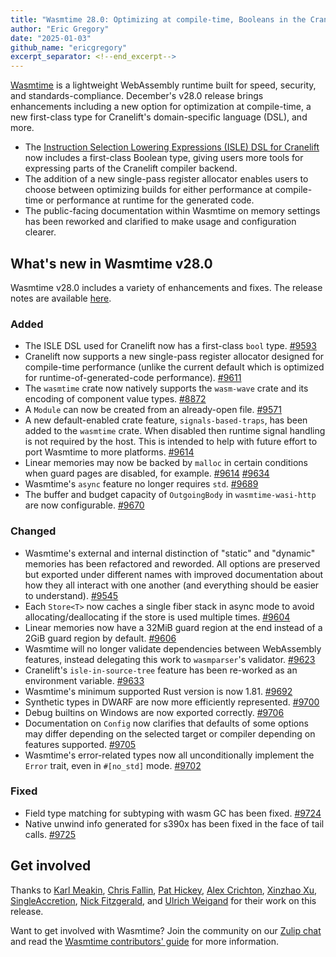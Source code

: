 ```yaml
---
title: "Wasmtime 28.0: Optimizing at compile-time, Booleans in the Cranelift DSL, and more"
author: "Eric Gregory"
date: "2025-01-03"
github_name: "ericgregory"
excerpt_separator: <!--end_excerpt-->
---
```


[Wasmtime](https://wasmtime.dev/) is a lightweight WebAssembly runtime built for speed, security, and standards-compliance. December's v28.0 release brings enhancements including a new option for optimization at compile-time, a new first-class type for Cranelift's domain-specific language (DSL), and more. 

<!--end_excerpt-->

* The [Instruction Selection Lowering Expressions (ISLE) DSL for Cranelift](https://github.com/bytecodealliance/wasmtime/blob/main/cranelift/isle/docs/language-reference.md) now includes a first-class Boolean type, giving users more tools for expressing parts of the Cranelift compiler backend.
* The addition of a new single-pass register allocator enables users to choose between optimizing builds for either performance at compile-time or performance at runtime for the generated code.  
* The public-facing documentation within Wasmtime on memory settings has been reworked and clarified to make usage and configuration clearer.

## What's new in Wasmtime v28.0

Wasmtime v28.0 includes a variety of enhancements and fixes. The release notes are available [here](https://github.com/bytecodealliance/wasmtime/releases/tag/v28.0.0).

### Added

* The ISLE DSL used for Cranelift now has a first-class `bool` type. [#9593](https://github.com/bytecodealliance/wasmtime/pull/9593)
* Cranelift now supports a new single-pass register allocator designed for compile-time performance (unlike the current default which is optimized for runtime-of-generated-code performance). [#9611](https://github.com/bytecodealliance/wasmtime/pull/9611)
* The `wasmtime` crate now natively supports the `wasm-wave` crate and its encoding of component value types. [#8872](https://github.com/bytecodealliance/wasmtime/pull/8872)
* A `Module` can now be created from an already-open file. [#9571](https://github.com/bytecodealliance/wasmtime/pull/9571)
* A new default-enabled crate feature, `signals-based-traps`, has been added to the `wasmtime` crate. When disabled then runtime signal handling is not required by the host. This is intended to help with future effort to port Wasmtime to more platforms. [#9614](https://github.com/bytecodealliance/wasmtime/pull/9614)
* Linear memories may now be backed by `malloc` in certain conditions when guard pages are disabled, for example. [#9614](https://github.com/bytecodealliance/wasmtime/pull/9614) [#9634](https://github.com/bytecodealliance/wasmtime/pull/9634)
* Wasmtime's `async` feature no longer requires `std`. [#9689](https://github.com/bytecodealliance/wasmtime/pull/9689)
* The buffer and budget capacity of `OutgoingBody` in `wasmtime-wasi-http` are now configurable. [#9670](https://github.com/bytecodealliance/wasmtime/pull/9670)

### Changed

* Wasmtime's external and internal distinction of "static" and "dynamic" memories has been refactored and reworded. All options are preserved but exported under different names with improved documentation about how they all interact with one another (and everything should be easier to understand). [#9545](https://github.com/bytecodealliance/wasmtime/pull/9545)
* Each `Store<T>` now caches a single fiber stack in async mode to avoid allocating/deallocating if the store is used multiple times. [#9604](https://github.com/bytecodealliance/wasmtime/pull/9604)
* Linear memories now have a 32MiB guard region at the end instead of a 2GiB guard region by default. [#9606](https://github.com/bytecodealliance/wasmtime/pull/9606)
* Wasmtime will no longer validate dependencies between WebAssembly features, instead delegating this work to `wasmparser`'s validator. [#9623](https://github.com/bytecodealliance/wasmtime/pull/9623)
* Cranelift's `isle-in-source-tree` feature has been re-worked as an environment variable. [#9633](https://github.com/bytecodealliance/wasmtime/pull/9633)
* Wasmtime's minimum supported Rust version is now 1.81. [#9692](https://github.com/bytecodealliance/wasmtime/pull/9692)
* Synthetic types in DWARF are now more efficiently represented. [#9700](https://github.com/bytecodealliance/wasmtime/pull/9700)
* Debug builtins on Windows are now exported correctly. [#9706](https://github.com/bytecodealliance/wasmtime/pull/9706)
* Documentation on `Config` now clarifies that defaults of some options may differ depending on the selected target or compiler depending on features supported. [#9705](https://github.com/bytecodealliance/wasmtime/pull/9705)
* Wasmtime's error-related types now all unconditionally implement the `Error` trait, even in `#[no_std]` mode. [#9702](https://github.com/bytecodealliance/wasmtime/pull/9702)

### Fixed

* Field type matching for subtyping with wasm GC has been fixed. [#9724](https://github.com/bytecodealliance/wasmtime/pull/9724)
* Native unwind info generated for s390x has been fixed in the face of tail calls. [#9725](https://github.com/bytecodealliance/wasmtime/pull/9725)

## Get involved

Thanks to [Karl Meakin](https://github.com/Kmeakin), [Chris Fallin](https://github.com/cfallin), [Pat Hickey](https://github.com/pchickey), [Alex Crichton](https://github.com/alexcrichton), [Xinzhao Xu](https://github.com/iawia002), [SingleAccretion](https://github.com/SingleAccretion), [Nick Fitzgerald](https://github.com/fitzgen), and [Ulrich Weigand](https://github.com/uweigand) for their work on this release. 

Want to get involved with Wasmtime? Join the community on our [Zulip chat](https://bytecodealliance.zulipchat.com/) and read the [Wasmtime contributors' guide](https://docs.wasmtime.dev/contributing.html) for more information.
